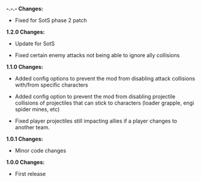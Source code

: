 **-.-.- Changes:**

* Fixed for SotS phase 2 patch

**1.2.0 Changes:**

* Update for SotS

* Fixed certain enemy attacks not being able to ignore ally collisions

**1.1.0 Changes:**

* Added config options to prevent the mod from disabling attack collisions with/from specific characters

* Added config option to prevent the mod from disabling projectile collisions of projectiles that can stick to characters (loader grapple, engi spider mines, etc)

* Fixed player projectiles still impacting allies if a player changes to another team.

**1.0.1 Changes:**

* Minor code changes

**1.0.0 Changes:**

* First release